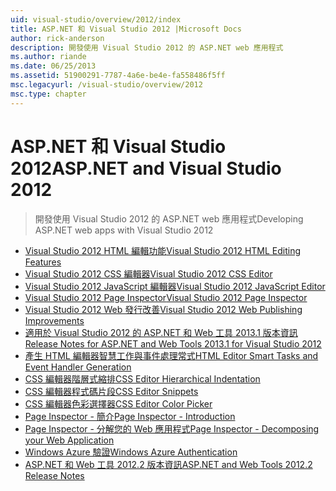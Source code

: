 ```yaml
---
uid: visual-studio/overview/2012/index
title: ASP.NET 和 Visual Studio 2012 |Microsoft Docs
author: rick-anderson
description: 開發使用 Visual Studio 2012 的 ASP.NET web 應用程式
ms.author: riande
ms.date: 06/25/2013
ms.assetid: 51900291-7787-4a6e-be4e-fa558486f5ff
msc.legacyurl: /visual-studio/overview/2012
msc.type: chapter
---
```

<a name="aspnet-and-visual-studio-2012"></a><span data-ttu-id="167e4-103">ASP.NET 和 Visual Studio 2012</span><span class="sxs-lookup"><span data-stu-id="167e4-103">ASP.NET and Visual Studio 2012</span></span>
====================
> <span data-ttu-id="167e4-104">開發使用 Visual Studio 2012 的 ASP.NET web 應用程式</span><span class="sxs-lookup"><span data-stu-id="167e4-104">Developing ASP.NET web apps with Visual Studio 2012</span></span>


- [<span data-ttu-id="167e4-105">Visual Studio 2012 HTML 編輯功能</span><span class="sxs-lookup"><span data-stu-id="167e4-105">Visual Studio 2012 HTML Editing Features</span></span>](visual-studio-2012-html-editing-features.md)
- [<span data-ttu-id="167e4-106">Visual Studio 2012 CSS 編輯器</span><span class="sxs-lookup"><span data-stu-id="167e4-106">Visual Studio 2012 CSS Editor</span></span>](visual-studio-2012-css-editor.md)
- [<span data-ttu-id="167e4-107">Visual Studio 2012 JavaScript 編輯器</span><span class="sxs-lookup"><span data-stu-id="167e4-107">Visual Studio 2012 JavaScript Editor</span></span>](visual-studio-2012-javascript-editor.md)
- [<span data-ttu-id="167e4-108">Visual Studio 2012 Page Inspector</span><span class="sxs-lookup"><span data-stu-id="167e4-108">Visual Studio 2012 Page Inspector</span></span>](visual-studio-2012-page-inspector.md)
- [<span data-ttu-id="167e4-109">Visual Studio 2012 Web 發行改善</span><span class="sxs-lookup"><span data-stu-id="167e4-109">Visual Studio 2012 Web Publishing Improvements</span></span>](visual-studio-2012-web-publishing-improvements.md)
- [<span data-ttu-id="167e4-110">適用於 Visual Studio 2012 的 ASP.NET 和 Web 工具 2013.1 版本資訊</span><span class="sxs-lookup"><span data-stu-id="167e4-110">Release Notes for ASP.NET and Web Tools 2013.1 for Visual Studio 2012</span></span>](aspnet-and-web-tools-20131-for-visual-studio-2012.md)
- [<span data-ttu-id="167e4-111">產生 HTML 編輯器智慧工作與事件處理常式</span><span class="sxs-lookup"><span data-stu-id="167e4-111">HTML Editor Smart Tasks and Event Handler Generation</span></span>](visual-studio-vnext-videos-html-editor-smart-tasks-and-event-handler-generation.md)
- [<span data-ttu-id="167e4-112">CSS 編輯器階層式縮排</span><span class="sxs-lookup"><span data-stu-id="167e4-112">CSS Editor Hierarchical Indentation</span></span>](visual-studio-vnext-videos-css-editor-hierarchical-indentation.md)
- [<span data-ttu-id="167e4-113">CSS 編輯器程式碼片段</span><span class="sxs-lookup"><span data-stu-id="167e4-113">CSS Editor Snippets</span></span>](visual-studio-vnext-videos-css-editor-snippets.md)
- [<span data-ttu-id="167e4-114">CSS 編輯器色彩選擇器</span><span class="sxs-lookup"><span data-stu-id="167e4-114">CSS Editor Color Picker</span></span>](visual-studio-vnext-videos-css-editor-color-picker.md)
- [<span data-ttu-id="167e4-115">Page Inspector - 簡介</span><span class="sxs-lookup"><span data-stu-id="167e4-115">Page Inspector - Introduction</span></span>](visual-studio-vnext-videos-page-inspector-introduction.md)
- [<span data-ttu-id="167e4-116">Page Inspector - 分解您的 Web 應用程式</span><span class="sxs-lookup"><span data-stu-id="167e4-116">Page Inspector - Decomposing your Web Application</span></span>](visual-studio-vnext-videos-page-inspector-decomposing-your-web-application.md)
- [<span data-ttu-id="167e4-117">Windows Azure 驗證</span><span class="sxs-lookup"><span data-stu-id="167e4-117">Windows Azure Authentication</span></span>](windows-azure-authentication.md)
- [<span data-ttu-id="167e4-118">ASP.NET 和 Web 工具 2012.2 版本資訊</span><span class="sxs-lookup"><span data-stu-id="167e4-118">ASP.NET and Web Tools 2012.2 Release Notes</span></span>](aspnet-and-web-tools-20122-release-notes-rtw.md)
